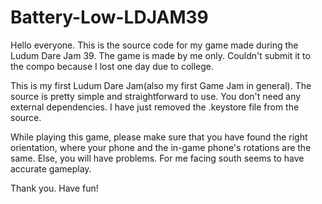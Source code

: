 # Battery-Low-LDJAM39
Hello everyone. This is the source code for my game made during the Ludum Dare Jam 39. 
The game is made by me only. Couldn't submit it to the compo because I lost one day due to college.

This is my first Ludum Dare Jam(also my first Game Jam in general).
The source is pretty simple and straightforward to use. You don't need any external dependencies.
I have just removed the .keystore file from the source. 

While playing this game, please make sure that you have found the right orientation, where
your phone and the in-game phone's rotations are the same. Else, you will have problems.
For me facing south seems to have accurate gameplay.

Thank you.
Have fun!
